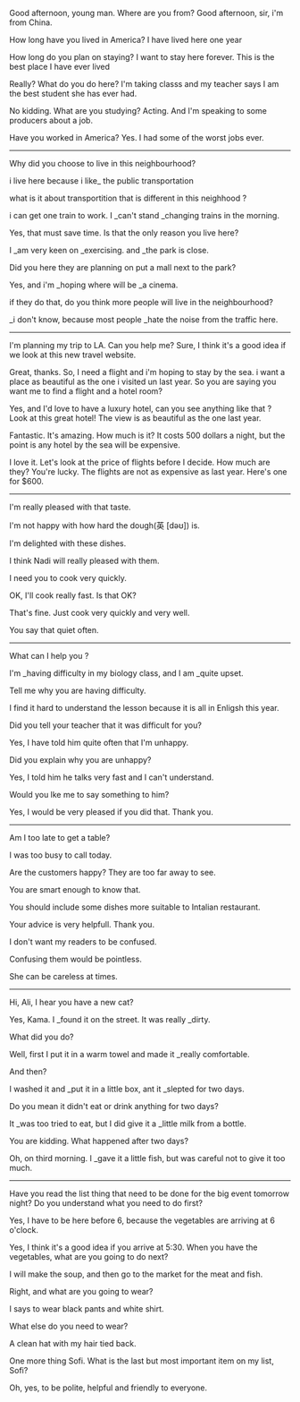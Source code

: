 Good afternoon, young man. Where are you from?
Good afternoon, sir, i'm from China.

How long have you lived in America?
I have lived here one year

How long do you plan on staying?
I want to stay here forever. This is the best place I have ever lived

Really? What do you do here?
I'm taking classs and my teacher says I am the best student she has ever had.

No kidding. What are you studying?
Acting. And I'm speaking to some producers about a job.

Have you worked in America?
Yes. I had some of the worst jobs ever.

-------

Why did you choose to live in this neighbourhood?

i live here because i like_ the public transportation

what is it about transportition that is different in this neighhood ?

i can get one train to work. I _can't stand _changing trains in the morning.

Yes, that must save time. Is that the only reason you live here?

I _am very  keen  on _exercising. and _the park is close.

Did you here they are planning on put a mall next to the park?

Yes, and i'm _hoping where will be _a cinema.

if they do that, do you think more people will live in the neighbourhood?

_i don't know, because most people _hate the noise from the traffic here.

----------

I'm planning my trip to LA. Can you help me?
Sure, I think it's a good idea if we look at this new travel website.

Great, thanks. So, I need a flight and i'm hoping to stay by the sea. i want a place as beautiful as the one i visited un last year.
So you are saying you want me to find a flight and a hotel room?

Yes, and I'd love to have a luxury hotel, can you see anything like that ?
Look at this great hotel! The view is as beautiful as the one last year.

Fantastic. It's amazing. How much is it?
It costs 500 dollars a night, but the point is any hotel by the sea will be expensive.

I love it. Let's look at the price of flights before I decide. How much are they?
You're lucky. The flights are not as expensive as last year. Here's one for $600.


----
I'm really pleased with that taste.

I'm not happy with how hard the dough(英 [dəʊ]) is.

I'm delighted with these dishes.

I think Nadi will really pleased with them.

I need you to cook very quickly.

OK, I'll cook really fast. Is that OK?

That's fine. Just cook very quickly and very well.

You say that quiet often.

-------

What can I help you ?

I'm _having  difficulty in my biology class, and I am _quite upset.

Tell me why you are having difficulty.

I find it hard to understand the lesson because it is all in Enligsh this year.

Did you tell your teacher that it was difficult for you?

Yes, I have told him quite often that I'm unhappy.

Did you explain why you are unhappy?

Yes, I told him he talks very fast and I can't understand.

Would you lke me to say something to him?

Yes, I would be very pleased if you did that. Thank you.

---

Am I too late to get a table?

I was too busy to call today.

Are the customers happy? They are too far away to see.

You are smart enough to know that.

You should include some dishes more suitable to Intalian restaurant.

Your advice is very helpfull. Thank you.

I don't want my readers to be confused.

Confusing them would be pointless.

She can be careless at times.

----

Hi, Ali, I hear you have a new cat?

Yes, Kama. I _found it on the street. It was really _dirty.

What did you do?

Well, first I put it in a warm towel and made it _really comfortable.

And then?

I washed it and _put it  in a little box, ant it _slepted for two days.

Do you mean it didn't eat or drink anything for two days?

It _was too tried to eat, but I did give it a _little milk from a bottle.

You are kidding. What happened after two days?

Oh, on third morning. I _gave it a little fish, but was careful not to give it too much.





-------------

Have you read the list thing that need to be done for the big event tomorrow night?
Do you understand what you need to do first?

Yes, I have to be here before 6, because the vegetables are arriving at 6 o'clock.

Yes, I think it's a good idea if you arrive at 5:30.
When you have the vegetables, what are you going to do next?

I will make the soup, and then go to the market for the meat and fish.

Right, and what are you going to wear?

I says to wear black pants and white shirt.

What else do you need to wear?

A clean hat with my hair tied back.

One more thing Sofi.
What is the last but most important item on my list, Sofi?

Oh, yes, to be polite, helpful and friendly to everyone.



